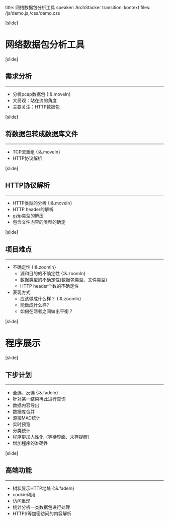 title: 网络数据包分析工具
speaker: ArchStacker
transition: kontext
files: /js/demo.js,/css/demo.css

[slide]
# 网络数据包分析工具

[slide]
## 需求分析
---
* 分析pcap数据包 {:&.moveIn}
* 大局观：站在流的角度
* 主要关注：HTTP数据包

[slide]
## 将数据包转成数据库文件
---
* TCP流重组 {:&.moveIn}
* HTTP协议解析

[slide]
## HTTP协议解析
---
* HTTP类型的分析 {:&.moveIn}
* HTTP header的解析
* gzip类型的解压
* 包含文件内容的类型的确定

[slide]
## 项目难点
---
* 不确定性 {:&.zoomIn}
    * 源和目的的不确定性 {:&.zoomIn}
    * 数据类型的不确定性(数据包类型、文件类型)
    * HTTP header个数的不确定性
* 表现方式
    * 应该做成什么样？ {:&.zoomIn}
    * 能做成什么样?
    * 如何在两者之间做出平衡？

[slide]
# 程序展示

[slide]
## 下步计划
---
* 全选、反选 {:&.fadeIn}
* 针对某一结果再此进行查询
* 数据内容导出
* 数据库合并
* 源按MAC统计
* 实时预览
* 分类统计
* 程序更加人性化（等待界面、未存提醒）
* 增加程序的准确性 

[slide]
## 高端功能
---
* 树状显示HTTP地址 {:&.fadeIn}
* cookie利用
* 访问重现
* 统计分析一类数据包进行处理
* HTTPS等加密访问的内容解析
